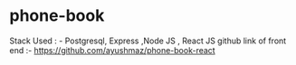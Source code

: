 # phone-book

Stack Used : - Postgresql, Express ,Node JS , React JS
github link of front end :- https://github.com/ayushmaz/phone-book-react

